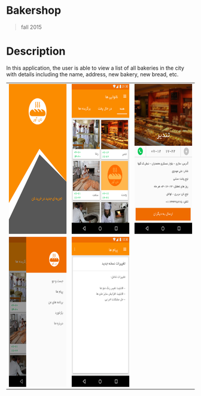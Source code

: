 # Bakershop
> fall 2015
# Description
In this application, the user is able to view a list of all bakeries in the city with details including the name, address, new bakery, new bread, etc.
 <table style="width:100%">
 <tr>
    <td><img src="https://github.com/JaberBabaki/Bakershop/blob/master/pic/1-1.jpg" width="250" height="400" /></td>
    <td><img src="https://github.com/JaberBabaki/Bakershop/blob/master/pic/1.jpg" width="250" height="400" /></td>
    <td><img src="https://github.com/JaberBabaki/Bakershop/blob/master/pic/2.jpg" width="250" height="400" /></td>
  </tr>
  <tr>
    <td><img src="https://github.com/JaberBabaki/Bakershop/blob/master/pic/3.jpg" width="250" height="400" /></td>
    <td><img src="https://github.com/JaberBabaki/Bakershop/blob/master/pic/4.jpg" width="250" height="400" /></td>
  </tr>
</table>
